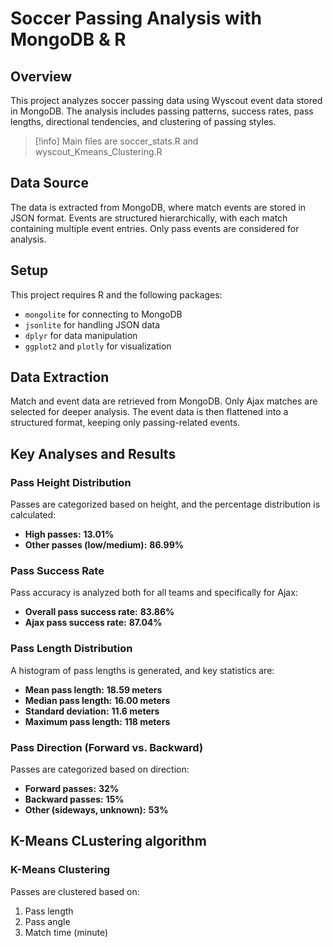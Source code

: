 # Soccer Passing Analysis with MongoDB & R

## Overview
This project analyzes soccer passing data using Wyscout event data stored in MongoDB. The analysis includes passing patterns, success rates, pass lengths, directional tendencies, and clustering of passing styles.

>[!info]
>Main files are soccer_stats.R and wyscout_Kmeans_Clustering.R

## Data Source
The data is extracted from MongoDB, where match events are stored in JSON format. Events are structured hierarchically, with each match containing multiple event entries. Only pass events are considered for analysis.

## Setup
This project requires R and the following packages:
- `mongolite` for connecting to MongoDB
- `jsonlite` for handling JSON data
- `dplyr` for data manipulation
- `ggplot2` and `plotly` for visualization

## Data Extraction
Match and event data are retrieved from MongoDB. Only Ajax matches are selected for deeper analysis. The event data is then flattened into a structured format, keeping only passing-related events.

## Key Analyses and Results

### Pass Height Distribution
Passes are categorized based on height, and the percentage distribution is calculated:
- **High passes:** **13.01%**
- **Other passes (low/medium):** **86.99%**

### Pass Success Rate
Pass accuracy is analyzed both for all teams and specifically for Ajax:
- **Overall pass success rate:** **83.86%**
- **Ajax pass success rate:** **87.04%**

### Pass Length Distribution
A histogram of pass lengths is generated, and key statistics are:
- **Mean pass length:** **18.59 meters**
- **Median pass length:** **16.00 meters**
- **Standard deviation:** **11.6 meters**
- **Maximum pass length:** **118 meters**

### Pass Direction (Forward vs. Backward)
Passes are categorized based on direction:
- **Forward passes:** **32%**
- **Backward passes:** **15%**
- **Other (sideways, unknown):** **53%**



## K-Means CLustering algorithm

### K-Means Clustering
Passes are clustered based on:
1. Pass length
2. Pass angle
3. Match time (minute)
